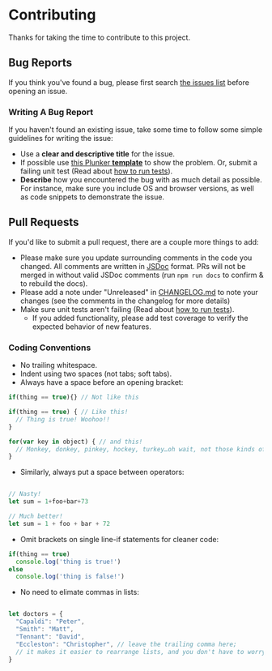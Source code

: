 # Contributing

Thanks for taking the time to contribute to this project.

## Bug Reports
If you think you've found a bug, please first search [the issues list](@todo) before opening an issue.

### Writing A Bug Report

If you haven't found an existing issue, take some time to follow some simple guidelines for writing the issue:

- Use a **clear and descriptive title** for the issue.
- If possible use [this Plunker **template**](@todo) to show the problem. Or, submit a failing unit test (Read about [how to run tests](@todo)).
- **Describe** how you encountered the bug with as much detail as possible. For instance, make sure you include OS and browser versions, as well as code snippets to demonstrate the issue.

## Pull Requests

If you'd like to submit a pull request, there are a couple more things to add:

- Please make sure you update surrounding comments in the code you changed. All comments are written in [JSDoc](http://usejsdoc.org/) format. PRs will not be merged in without valid JSDoc comments (run `npm run docs` to confirm & to rebuild the docs).
- Please add a note under "Unreleased" in [CHANGELOG.md](@todo) to note your changes (see the comments in the changelog for more details)
- Make sure unit tests aren't failing (Read about [how to run tests](@todo)).
  - If you added functionality, please add test coverage to verify the expected behavior of new features.

### Coding Conventions

- No trailing whitespace.
- Indent using two spaces (not tabs; soft tabs).
- Always have a space before an opening bracket: 

```js 
if(thing == true){} // Not like this

if(thing == true) { // Like this!
  // Thing is true! Woohoo!!
}

for(var key in object) { // and this!
  // Monkey, donkey, pinkey, hockey, turkey…oh wait, not those kinds of keys?
}
```

- Similarly, always put a space between operators:

```js

// Nasty!
let sum = 1+foo+bar+73

// Much better!
let sum = 1 + foo + bar + 72
```

- Omit brackets on single line-if statements for cleaner code:

```js
if(thing == true)
  console.log('thing is true!')
else
  console.log('thing is false!')

```

- No need to elimate commas in lists:

```js

let doctors = {
  "Capaldi": "Peter",
  "Smith": "Matt",
  "Tennant": "David",
  "Eccleston": "Christopher", // leave the trailing comma here;
  // it makes it easier to rearrange lists, and you don't have to worry about adding or removing the comma!
}

```